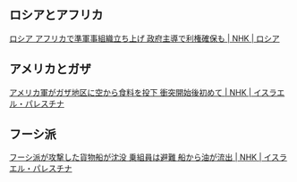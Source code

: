 ## ロシアとアフリカ

[ロシア アフリカで準軍事組織立ち上げ 政府主導で利権確保も | NHK | ロシア](https://www3.nhk.or.jp/news/html/20240302/k10014377281000.html)

## アメリカとガザ

[アメリカ軍がガザ地区に空から食料を投下 衝突開始後初めて | NHK | イスラエル・パレスチナ](https://www3.nhk.or.jp/news/html/20240303/k10014377491000.html)

## フーシ派

[フーシ派が攻撃した貨物船が沈没 乗組員は避難 船から油が流出 | NHK | イスラエル・パレスチナ](https://www3.nhk.or.jp/news/html/20240303/k10014377531000.html)
